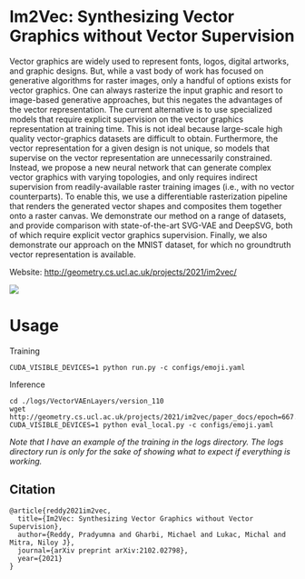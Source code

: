 # Im2Vec: Synthesizing Vector Graphics without Vector Supervision

Vector graphics are widely used to represent fonts, logos, digital artworks, and graphic designs. But, while a vast body of work has focused on generative algorithms for raster images, only a handful of options exists for vector graphics. One can always rasterize the input graphic and resort to image-based generative approaches, but this negates the advantages of the vector representation. The current alternative is to use specialized models that require explicit supervision on the vector graphics representation at training time. This is not ideal because large-scale high quality vector-graphics datasets are difficult to obtain. Furthermore, the vector representation for a given design is not unique, so models that supervise on the vector representation are unnecessarily constrained. Instead, we propose a new neural network that can generate complex vector graphics with varying topologies, and only requires indirect supervision from readily-available raster training images (i.e., with no vector counterparts). To enable this, we use a differentiable rasterization pipeline that renders the generated vector shapes and composites them together onto a raster canvas. We demonstrate our method on a range of datasets, and provide comparison with state-of-the-art SVG-VAE and DeepSVG, both of which require explicit vector graphics supervision. Finally, we also demonstrate our approach on the MNIST dataset, for which no groundtruth vector representation is available.

Website: http://geometry.cs.ucl.ac.uk/projects/2021/im2vec/

<img src="http://geometry.cs.ucl.ac.uk/projects/2021/im2vec/paper_docs/teaser.png">


# Usage

Training

`CUDA_VISIBLE_DEVICES=1 python run.py -c configs/emoji.yaml`

Inference

```
cd ./logs/VectorVAEnLayers/version_110
wget  http://geometry.cs.ucl.ac.uk/projects/2021/im2vec/paper_docs/epoch=667.ckpt
CUDA_VISIBLE_DEVICES=1 python eval_local.py -c configs/emoji.yaml
```


*Note that I have an example of the training in the logs directory. The logs directory run is only for the sake of showing what to expect if everything is working.*


## Citation
```
@article{reddy2021im2vec,
  title={Im2Vec: Synthesizing Vector Graphics without Vector Supervision},
  author={Reddy, Pradyumna and Gharbi, Michael and Lukac, Michal and Mitra, Niloy J},
  journal={arXiv preprint arXiv:2102.02798},
  year={2021}
}
```
